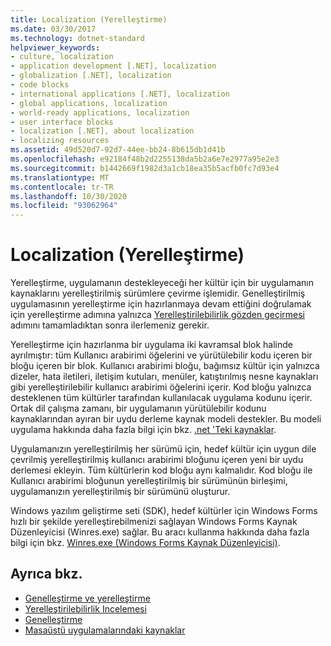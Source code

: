 ```yaml
---
title: Localization (Yerelleştirme)
ms.date: 03/30/2017
ms.technology: dotnet-standard
helpviewer_keywords:
- culture, localization
- application development [.NET], localization
- globalization [.NET], localization
- code blocks
- international applications [.NET], localization
- global applications, localization
- world-ready applications, localization
- user interface blocks
- localization [.NET], about localization
- localizing resources
ms.assetid: 49d520d7-92d7-44ee-bb24-8b615db1d41b
ms.openlocfilehash: e92184f48b2d2255138da5b2a6e7e2977a95e2e3
ms.sourcegitcommit: b1442669f1982d3a1cb18ea35b5acfb0fc7d93e4
ms.translationtype: MT
ms.contentlocale: tr-TR
ms.lasthandoff: 10/30/2020
ms.locfileid: "93062964"
---
```

# <a name="localization"></a>Localization (Yerelleştirme)

Yerelleştirme, uygulamanın destekleyeceği her kültür için bir uygulamanın kaynaklarını yerelleştirilmiş sürümlere çevirme işlemidir. Genelleştirilmiş uygulamasının yerelleştirme için hazırlanmaya devam ettiğini doğrulamak için yerelleştirme adımına yalnızca [Yerelleştirilebilirlik gözden geçirmesi](localizability-review.md) adımını tamamladıktan sonra ilerlemeniz gerekir.

Yerelleştirme için hazırlanma bir uygulama iki kavramsal blok halinde ayrılmıştır: tüm Kullanıcı arabirimi öğelerini ve yürütülebilir kodu içeren bir bloğu içeren bir blok. Kullanıcı arabirimi bloğu, bağımsız kültür için yalnızca dizeler, hata iletileri, iletişim kutuları, menüler, katıştırılmış nesne kaynakları gibi yerelleştirilebilir kullanıcı arabirimi öğelerini içerir. Kod bloğu yalnızca desteklenen tüm kültürler tarafından kullanılacak uygulama kodunu içerir. Ortak dil çalışma zamanı, bir uygulamanın yürütülebilir kodunu kaynaklarından ayıran bir uydu derleme kaynak modeli destekler. Bu modeli uygulama hakkında daha fazla bilgi için bkz. [.net 'Teki kaynaklar](../../framework/resources/index.md).

Uygulamanızın yerelleştirilmiş her sürümü için, hedef kültür için uygun dile çevrilmiş yerelleştirilmiş kullanıcı arabirimi bloğunu içeren yeni bir uydu derlemesi ekleyin. Tüm kültürlerin kod bloğu aynı kalmalıdır. Kod bloğu ile Kullanıcı arabirimi bloğunun yerelleştirilmiş bir sürümünün birleşimi, uygulamanızın yerelleştirilmiş bir sürümünü oluşturur.

Windows yazılım geliştirme seti (SDK), hedef kültürler için Windows Forms hızlı bir şekilde yerelleştirebilmenizi sağlayan Windows Forms Kaynak Düzenleyicisi (Winres.exe) sağlar. Bu aracı kullanma hakkında daha fazla bilgi için bkz. [Winres.exe (Windows Forms Kaynak Düzenleyicisi)](../../framework/tools/winres-exe-windows-forms-resource-editor.md).

## <a name="see-also"></a>Ayrıca bkz.

- [Genelleştirme ve yerelleştirme](index.md)
- [Yerelleştirilebilirlik Incelemesi](localizability-review.md)
- [Genelleştirme](globalization.md)
- [Masaüstü uygulamalarındaki kaynaklar](../../framework/resources/index.md)
